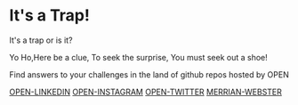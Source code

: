 # It's a Trap!
It's a trap or is it?


Yo Ho,Here be a clue,
To seek the surprise,
You must seek out a shoe!

Find answers to your challenges in the land of github repos hosted by OPEN


[OPEN-LINKEDIN](https://linkedin.com/in/company/UPES-OPEN)
[OPEN-INSTAGRAM](https://instagram.com/upesopen_)
[OPEN-TWITTER](https://twitter.com/upesopen)
[MERRIAN-WEBSTER](https://www.merriam-webster.com/word-of-the-day)

<!-- If Century is what you seek, It is hidden in the Merrian-Webster's word of day description -->
